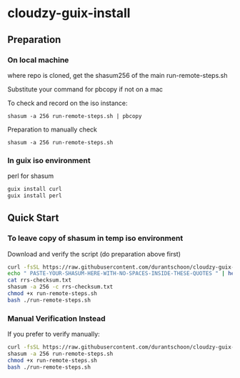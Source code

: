 # cloudzy-guix-install

## Preparation

### On local machine

where repo is cloned, get the shasum256 of the main run-remote-steps.sh

Substitute your command for pbcopy if not on a mac

To check and record on the iso instance:

`shasum -a 256 run-remote-steps.sh | pbcopy`

Preparation to manually check

`shasum -a 256 run-remote-steps.sh`

### In guix iso environment

perl for shasum

```bash
guix install curl
guix install perl
```

## Quick Start

### To leave copy of shasum in temp iso environment

Download and verify the script (do preparation above first)

```bash
curl -fsSL https://raw.githubusercontent.com/durantschoon/cloudzy-guix-install/main/run-remote-steps.sh -o run-remote-steps.sh
echo " PASTE-YOUR-SHASUM-HERE-WITH-NO-SPACES-INSIDE-THESE-QUOTES " | head -1 > rrs-checksum.txt
cat rrs-checksum.txt
shasum -a 256 -c rrs-checksum.txt
chmod +x run-remote-steps.sh
bash ./run-remote-steps.sh
```

### Manual Verification Instead

If you prefer to verify manually:

```bash
curl -fsSL https://raw.githubusercontent.com/durantschoon/cloudzy-guix-install/main/run-remote-steps.sh -o run-remote-steps.sh
shasum -a 256 run-remote-steps.sh
chmod +x run-remote-steps.sh
bash ./run-remote-steps.sh
```
